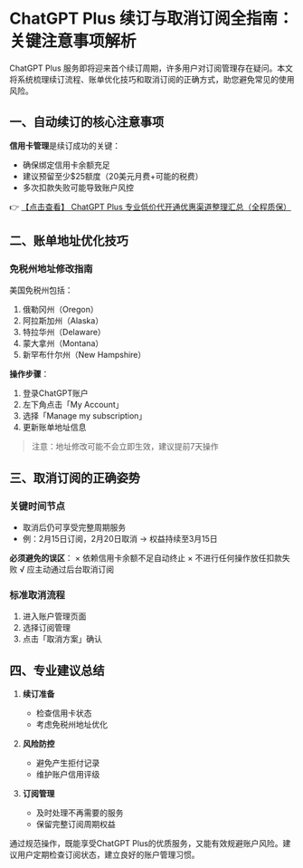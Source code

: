 # ChatGPT Plus 续订与取消订阅全指南：关键注意事项解析

ChatGPT Plus 服务即将迎来首个续订周期，许多用户对订阅管理存在疑问。本文将系统梳理续订流程、账单优化技巧和取消订阅的正确方式，助您避免常见的使用风险。

## 一、自动续订的核心注意事项

**信用卡管理**是续订成功的关键：
- 确保绑定信用卡余额充足
- 建议预留至少$25额度（20美元月费+可能的税费）
- 多次扣款失败可能导致账户风控

👉 [【点击查看】 ChatGPT Plus 专业低价代开通优惠渠道整理汇总（全程质保）](https://bit.ly/DaiKai)

## 二、账单地址优化技巧

### 免税州地址修改指南
美国免税州包括：
1. 俄勒冈州（Oregon）
2. 阿拉斯加州（Alaska） 
3. 特拉华州（Delaware）
4. 蒙大拿州（Montana）
5. 新罕布什尔州（New Hampshire）

**操作步骤**：
1. 登录ChatGPT账户
2. 左下角点击「My Account」
3. 选择「Manage my subscription」
4. 更新账单地址信息

> 注意：地址修改可能不会立即生效，建议提前7天操作

## 三、取消订阅的正确姿势

### 关键时间节点
- 取消后仍可享受完整周期服务
- 例：2月15日订阅，2月20日取消 → 权益持续至3月15日

**必须避免的误区**：
× 依赖信用卡余额不足自动终止
× 不进行任何操作放任扣款失败
√ 应主动通过后台取消订阅

### 标准取消流程
1. 进入账户管理页面
2. 选择订阅管理
3. 点击「取消方案」确认

## 四、专业建议总结

1. **续订准备**  
   - 检查信用卡状态
   - 考虑免税州地址优化

2. **风险防控**  
   - 避免产生拒付记录
   - 维护账户信用评级

3. **订阅管理**  
   - 及时处理不再需要的服务
   - 保留完整订阅周期权益

通过规范操作，既能享受ChatGPT Plus的优质服务，又能有效规避账户风险。建议用户定期检查订阅状态，建立良好的账户管理习惯。